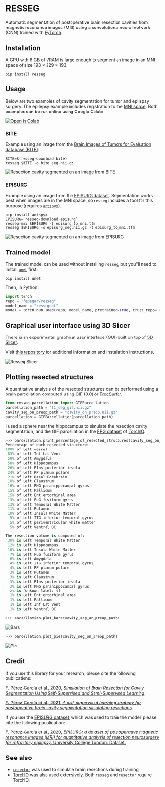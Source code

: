 # RESSEG

Automatic segmentation of postoperative brain resection cavities from magnetic resonance images (MRI) using a convolutional neural network (CNN) trained with [PyTorch](https://pytorch.org/).

## Installation

A GPU with 6 GB of VRAM is large enough to segment an image in an MNI space of size 193 × 229 × 193.

```shell
pip install resseg
```

## Usage

Below are two examples of cavity segmentation for tumor and epilepsy surgery. The epilepsy example includes registration to the [MNI space](https://www.lead-dbs.org/about-the-mni-spaces/).
Both examples can be run online using Google Colab:

[![Open in Colab](https://colab.research.google.com/assets/colab-badge.svg)](https://colab.research.google.com/github/fepegar/resseg/blob/master/RESSEG.ipynb)

### BITE

Example using an image from the
[Brain Images of Tumors for Evaluation database (BITE)](http://nist.mni.mcgill.ca/?page_id=672).

```shell
BITE=$(resseg-download bite)
resseg $BITE -o bite_seg.nii.gz
```

![Resection cavity segmented on an image from BITE](screenshots/bite.png)

### EPISURG

Example using an image from the [EPISURG dataset](https://doi.org/10.5522/04/9996158.v1).
Segmentation works best when images are in the MNI space, so `resseg` includes a tool
for this purpose (requires [`antspyx`](https://antspyx.readthedocs.io/en/latest/?badge=latest)).

```shell
pip install antspyx
EPISURG=`resseg-download episurg`
resseg-mni $EPISURG -t episurg_to_mni.tfm
resseg $EPISURG -o episurg_seg.nii.gz -t episurg_to_mni.tfm
```

![Resection cavity segmented on an image from EPISURG](screenshots/episurg.png)

## Trained model

The trained model can be used without installing `resseg`, but you"ll need to install [`unet`](https://pypi.org/project/unet/) first:

```shell
pip install unet
```

Then, in Python:

```python
import torch
repo = "fepegar/resseg"
model_name = "ressegnet"
model = torch.hub.load(repo, model_name, pretrained=True, trust_repo=True)
```

## Graphical user interface using 3D Slicer

There is an experimental graphical user interface (GUI) built on top of [3D Slicer](https://www.slicer.org/).

Visit [this repository](https://github.com/fepegar/SlicerParcellation#brain-resection-cavity-segmentation) for additional information and installation instructions.

![Resseg Slicer](https://raw.githubusercontent.com/fepegar/SlicerParcellation/master/screenshots/cavity.gif)

## Plotting resected structures

A quantitative analysis of the resected structures can be performed using a brain parcellation computed using [GIF](http://niftyweb.cs.ucl.ac.uk/program.php?p=GIF) (3.0) or [FreeSurfer](https://surfer.nmr.mgh.harvard.edu/fswiki/FsTutorial/AnatomicalROI).

```python
from resseg.parcellation import GIFParcellation
parcellation_path = "t1_seg_gif.nii.gz"
cavity_seg_on_preop_path = "cavity_on_preop.nii.gz"
parcellation = GIFParcellation(parcellation_path)
```

I used a sphere near the hippocampus to simulate the resection cavity segmentation, and the GIF parcellation in the [FPG dataset](https://torchio.readthedocs.io/datasets.html#fpg) of [TorchIO](https://torchio.readthedocs.io/).

```python
>>> parcellation.print_percentage_of_resected_structures(cavity_seg_on_preop_path)
Percentage of each resected structure:
100% of Left vessel
 83% of Left Inf Lat Vent
 59% of Left Amygdala
 58% of Left Hippocampus
 26% of Left PIns posterior insula
 24% of Left PP planum polare
 21% of Left Basal Forebrain
 18% of Left Claustrum
 16% of Left PHG parahippocampal gyrus
 15% of Left Pallidum
 15% of Left Ent entorhinal area
 13% of Left FuG fusiform gyrus
 13% of Left Temporal White Matter
 11% of Left Putamen
 10% of Left Insula White Matter
  5% of Left ITG inferior temporal gyrus
  5% of Left periventricular white matter
  5% of Left Ventral DC

The resection volume is composed of:
 30% is Left Temporal White Matter
 12% is Left Hippocampus
 10% is Left Insula White Matter
  7% is Left FuG fusiform gyrus
  6% is Left Amygdala
  4% is Left ITG inferior temporal gyrus
  4% is Left PP planum polare
  3% is Left Putamen
  3% is Left Claustrum
  3% is Left PIns posterior insula
  3% is Left PHG parahippocampal gyrus
  2% is [Unkown label: 4]
  1% is Left Ent entorhinal area
  1% is Left Pallidum
  1% is Left Inf Lat Vent
  1% is Left Ventral DC
```

```python
>>> parcellation.plot_bars(cavity_seg_on_preop_path)
```

![Bars](./screenshots/bars.png)

```python
>>> parcellation.plot_pie(cavity_seg_on_preop_path)
```

![Pie](./screenshots/pie.png)

## Credit

If you use this library for your research, please cite the following publications:

[F. Pérez-García et al., 2020, *Simulation of Brain Resection for Cavity Segmentation Using Self-Supervised and Semi-Supervised Learning*](https://link.springer.com/chapter/10.1007%2F978-3-030-59716-0_12).

[F. Pérez-García et al., 2021, *A self-supervised learning strategy for postoperative brain cavity segmentation simulating resections*](https://link.springer.com/article/10.1007/s11548-021-02420-2).

If you use the [EPISURG dataset](https://doi.org/10.5522/04/9996158.v1), which was used to train the model, please cite the following publication:

[F. Pérez-García et al., 2020, *EPISURG: a dataset of postoperative magnetic resonance images (MRI) for quantitative analysis of resection neurosurgery for refractory epilepsy*. University College London. Dataset.](https://doi.org/10.5522/04/9996158.v1)

## See also

- [`resector`](https://github.com/fepegar/resector) was used to simulate brain resections during training
- [TorchIO](http://torchio.rtfd.io/) was also used extensively. Both `resseg` and `resector` require TorchIO.
